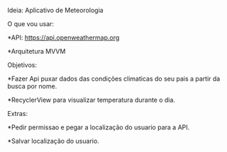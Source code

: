 Ideia: Aplicativo de Meteorologia

O que vou usar: 

  *API: https://api.openweathermap.org

  *Arquitetura MVVM


Objetivos: 

  *Fazer Api puxar dados das condições climaticas do seu pais a partir da busca por nome.

  *RecyclerView para visualizar temperatura durante o dia.


Extras: 

  *Pedir permissao e pegar a localização do usuario para a API.

  *Salvar localização do usuario.
